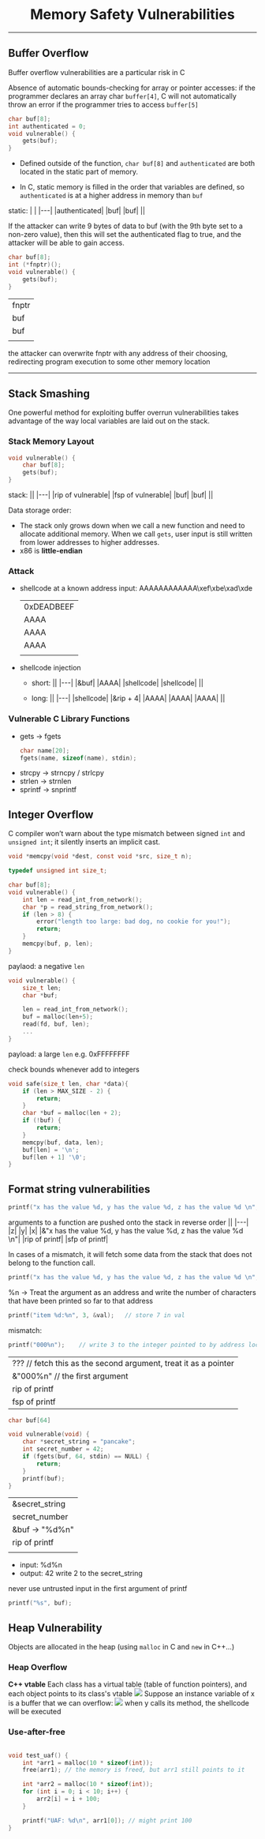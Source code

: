# <center> Memory Safety Vulnerabilities

---

## Buffer Overflow 
Buffer overflow vulnerabilities are a particular risk in C

Absence of automatic bounds-checking for array or pointer accesses:
if the programmer declares an array char `buffer[4]`, C will not automatically throw an error if the programmer tries to access `buffer[5]`

```c
char buf[8];
int authenticated = 0;
void vulnerable() {
    gets(buf);
}
```

- Defined outside of the function, `char buf[8]` and `authenticated` are both located in the static part of memory.

- In C, static memory is filled in the order that variables are defined, so `authenticated` is at a higher address in memory than `buf`

static:
|   |
|---|
|authenticated|
|buf|
|buf|
|| 

If the attacker can write 9 bytes of data to buf (with the 9th byte set to a non-zero value), then this will set the authenticated flag to true, and the attacker will be able to gain access.

```c
char buf[8];
int (*fnptr)();
void vulnerable() {
    gets(buf);
}
```
|   |
|---|
| fnptr  |
|buf|
|buf|
|| 


the attacker can overwrite fnptr with any address of their choosing, redirecting program execution to some other memory location

---

## Stack Smashing
One powerful method for exploiting buffer overrun vulnerabilities takes advantage of the way local variables are laid out on the stack.
### Stack Memory Layout
```c
void vulnerable() {
    char buf[8];
    gets(buf);
}
```
stack:
||
|---|
|rip of vulnerable|
|fsp of vulnerable|
|buf|
|buf|
||

Data storage order:
- The stack only grows down when we call a new function and need to allocate additional memory. When we call `gets`, user input is still written from lower addresses to higher addresses.
- x86 is **little-endian**
### Attack
- shellcode at a known address
input: AAAAAAAAAAAA\xef\xbe\xad\xde

    ||
    |---|
    |0xDEADBEEF|
    |AAAA|
    |AAAA|
    |AAAA|
    ||

- shellcode injection
  - short:
    ||
    |---|
    |&buf|
    |AAAA|
    |shellcode|
    |shellcode|
    ||
    
  - long:
    ||
    |---|
    |shellcode|
    |&rip + 4|
    |AAAA|
    |AAAA|
    |AAAA|
    ||

### Vulnerable C Library Functions
- gets -> fgets
  ```c
  char name[20];
  fgets(name, sizeof(name), stdin);
  ```
- strcpy -> strncpy / strlcpy
- strlen -> strnlen
- sprintf -> snprintf



## Integer Overflow

C compiler won’t warn about the type mismatch between signed `int` and `unsigned int`; it silently inserts an implicit cast. 
```c
void *memcpy(void *dest, const void *src, size_t n);
```
```c
typedef unsigned int size_t;
```

```c
char buf[8];
void vulnerable() {
    int len = read_int_from_network();
    char *p = read_string_from_network();
    if (len > 8) {
        error("length too large: bad dog, no cookie for you!");
        return;
    }
    memcpy(buf, p, len);
}
```
paylaod: a negative `len`

```c
void vulnerable() {
    size_t len;
    char *buf;

    len = read_int_from_network();
    buf = malloc(len+5);
    read(fd, buf, len);
    ...
}
```
payload: a large `len` e.g. 0xFFFFFFFF

check bounds whenever add to integers
```c
void safe(size_t len, char *data){
    if (len > MAX_SIZE - 2) {
        return;
    }
    char *buf = malloc(len + 2);
    if (!buf) {
        return;
    }
    memcpy(buf, data, len);
    buf[len] = '\n';
    buf[len + 1] '\0';
}
```

## Format string vulnerabilities

```c
printf("x has the value %d, y has the value %d, z has the value %d \n", x, y, z);
```
arguments to a function are pushed onto the stack in reverse order
||
|---|
|z|
|y|
|x|
|&"x has the value %d, y has the value %d, z has the value %d \n"|
|rip of printf|
|sfp of printf|

In cases of a mismatch, it will fetch some data from the stack that does not belong to the function call.
```c
printf("x has the value %d, y has the value %d, z has the value %d \n", x, y);
```


%n → Treat the argument as an address and write the number of characters that have been printed so far to that address
```c
printf("item %d:%n", 3, &val);   // store 7 in val
```
mismatch:
```c
printf("000%n");    // write 3 to the integer pointed to by address located 8 bytes above the RIP of printf
```
||
|---|
|???    // fetch this as the second argument, treat it as a pointer|  
|&"000%n"   // the first argument|  
|rip of printf|
|fsp of printf|

```c
char buf[64]

void vulnerable(void) {
    char *secret_string = "pancake";
    int secret_number = 42;
    if (fgets(buf, 64, stdin) == NULL) {
        return;
    } 
    printf(buf);
}
```
||
|---|
|&secret_string|
|secret_number|
|&buf -> "%d%n"|
|rip of printf|
||


- input: %d%n
- output: 42 
write 2 to the secret_string

never use untrusted input in the first argument of printf
```c
printf("%s", buf);
```

## Heap Vulnerability
Objects are allocated in the heap (using `malloc` in C and `new` in C++...)

### Heap Overflow
**C++ vtable**
Each class has a virtual table (table of function pointers), and each object points to its class's vtable
![](vtable1.png)
Suppose an instance variable of x is a buffer that we can overflow:
![](vtable2.png)
when y calls its method, the shellcode will be executed

### Use-after-free
```c

void test_uaf() {
    int *arr1 = malloc(10 * sizeof(int));
    free(arr1); // the memory is freed, but arr1 still points to it

    int *arr2 = malloc(10 * sizeof(int));  
    for (int i = 0; i < 10; i++) {
        arr2[i] = i + 100;  
    }

    printf("UAF: %d\n", arr1[0]); // might print 100
}
```

 